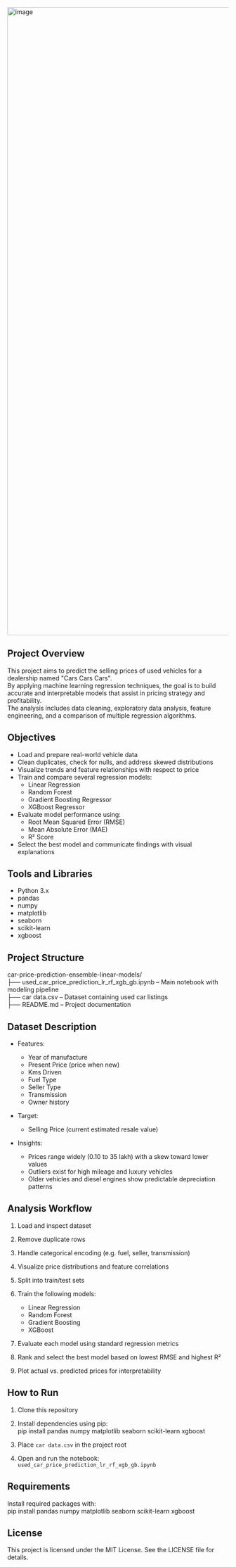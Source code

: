 <img width="1428" alt="image" src="https://github.com/user-attachments/assets/c59e3fa3-228e-4c8f-86fb-4306d97e55df" />

## Project Overview

This project aims to predict the selling prices of used vehicles for a dealership named "Cars Cars Cars".  
By applying machine learning regression techniques, the goal is to build accurate and interpretable models that assist in pricing strategy and profitability.  
The analysis includes data cleaning, exploratory data analysis, feature engineering, and a comparison of multiple regression algorithms.

## Objectives

- Load and prepare real-world vehicle data  
- Clean duplicates, check for nulls, and address skewed distributions  
- Visualize trends and feature relationships with respect to price  
- Train and compare several regression models:
  - Linear Regression  
  - Random Forest  
  - Gradient Boosting Regressor  
  - XGBoost Regressor  
- Evaluate model performance using:
  - Root Mean Squared Error (RMSE)  
  - Mean Absolute Error (MAE)  
  - R² Score  
- Select the best model and communicate findings with visual explanations

## Tools and Libraries

- Python 3.x  
- pandas  
- numpy  
- matplotlib  
- seaborn  
- scikit-learn  
- xgboost

## Project Structure

car-price-prediction-ensemble-linear-models/  
├── used_car_price_prediction_lr_rf_xgb_gb.ipynb   – Main notebook with modeling pipeline  
├── car data.csv                                   – Dataset containing used car listings  
├── README.md                                      – Project documentation  

## Dataset Description

- Features:
  - Year of manufacture  
  - Present Price (price when new)  
  - Kms Driven  
  - Fuel Type  
  - Seller Type  
  - Transmission  
  - Owner history  
- Target:
  - Selling Price (current estimated resale value)

- Insights:
  - Prices range widely (0.10 to 35 lakh) with a skew toward lower values  
  - Outliers exist for high mileage and luxury vehicles  
  - Older vehicles and diesel engines show predictable depreciation patterns

## Analysis Workflow

1. Load and inspect dataset  
2. Remove duplicate rows  
3. Handle categorical encoding (e.g. fuel, seller, transmission)  
4. Visualize price distributions and feature correlations  
5. Split into train/test sets  
6. Train the following models:
   - Linear Regression  
   - Random Forest  
   - Gradient Boosting  
   - XGBoost  

7. Evaluate each model using standard regression metrics  
8. Rank and select the best model based on lowest RMSE and highest R²  
9. Plot actual vs. predicted prices for interpretability

## How to Run

1. Clone this repository  
2. Install dependencies using pip:  
   pip install pandas numpy matplotlib seaborn scikit-learn xgboost  

3. Place `car data.csv` in the project root  
4. Open and run the notebook:  
   `used_car_price_prediction_lr_rf_xgb_gb.ipynb`

## Requirements

Install required packages with:  
pip install pandas numpy matplotlib seaborn scikit-learn xgboost

## License

This project is licensed under the MIT License. See the LICENSE file for details.
